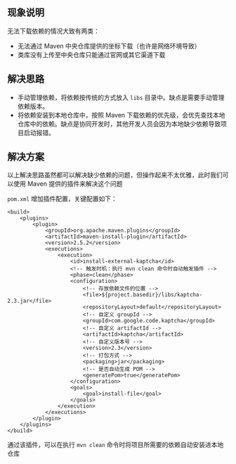 ## 现象说明

无法下载依赖的情况大致有两类：

- 无法通过 Maven 中央仓库提供的坐标下载（也许是网络环境导致）
- 类库没有上传至中央仓库只能通过官网或其它渠道下载

## 解决思路

- 手动管理依赖，将依赖按传统的方式放入 `libs` 目录中。缺点是需要手动管理依赖版本。
- 将依赖安装到本地仓库中，按照 Maven 下载依赖的优先级，会优先查找本地仓库中的依赖。缺点是协同开发时，其他开发人员会因为本地缺少依赖导致项目启动报错。

## 解决方案

以上解决思路虽然都可以解决缺少依赖的问题，但操作起来不太优雅，此时我们可以使用 Maven 提供的插件来解决这个问题

`pom.xml` 增加插件配置，关键配置如下：

```text
<build>
    <plugins>
        <plugin>
            <groupId>org.apache.maven.plugins</groupId>
            <artifactId>maven-install-plugin</artifactId>
            <version>2.5.2</version>
            <executions>
                <execution>
                    <id>install-external-kaptcha</id>
                    <!-- 触发时机：执行 mvn clean 命令时自动触发插件 -->
                    <phase>clean</phase>
                    <configuration>
                        <!-- 存放依赖文件的位置 -->
                        <file>${project.basedir}/libs/kaptcha-2.3.jar</file>
                        <repositoryLayout>default</repositoryLayout>
                        <!-- 自定义 groupId -->
                        <groupId>com.google.code.kaptcha</groupId>
                        <!-- 自定义 artifactId -->
                        <artifactId>kaptcha</artifactId>
                        <!-- 自定义版本号 -->
                        <version>2.3</version>
                        <!-- 打包方式 -->
                        <packaging>jar</packaging>
                        <!-- 是否自动生成 POM -->
                        <generatePom>true</generatePom>
                    </configuration>
                    <goals>
                        <goal>install-file</goal>
                    </goals>
                </execution>
            </executions>
        </plugin>
    </plugins>
</build>
```

通过该插件，可以在执行 `mvn clean` 命令时将项目所需要的依赖自动安装进本地仓库